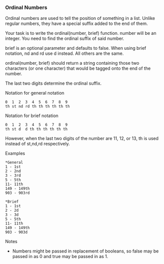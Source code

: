 ### Ordinal Numbers

Ordinal numbers are used to tell the position of something in a list. Unlike regular numbers, they have a special suffix added to the end of them.

Your task is to write the ordinal(number, brief) function. number will be an integer. You need to find the ordinal suffix of said number.

brief is an optional parameter and defaults to false. When using brief notation, nd and rd use d instead. All others are the same.

ordinal(number, brief) should return a string containing those two characters (or one character) that would be tagged onto the end of the number.

The last two digits determine the ordinal suffix.

Notation for general notation
```
0  1  2  3  4  5  6  7  8  9
th st nd rd th th th th th th
```
Notation for brief notation
```
0  1  2  3  4  5  6  7  8  9
th st d  d th th th th th th
```
However, when the last two digits of the number are 11, 12, or 13, th is used instead of st,nd,rd respectively.

Examples
```
*General
1 - 1st
2 - 2nd
3 - 3rd
5 - 5th
11- 11th
149 - 149th
903 - 903rd

*Brief
1 - 1st
2 - 2d
3 - 3d
5 - 5th
11- 11th
149 - 149th
903 - 903d
```
Notes

* Numbers might be passed in replacement of booleans, so false may be passed in as 0 and true may be passed in as 1.

